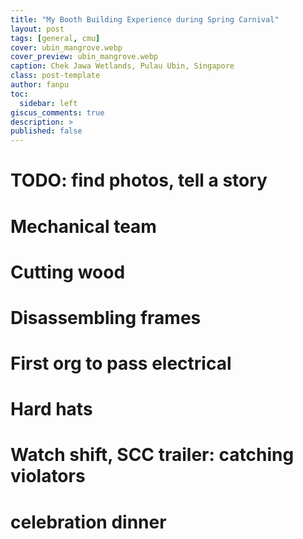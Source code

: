 ```yaml
---
title: "My Booth Building Experience during Spring Carnival"
layout: post
tags: [general, cmu]
cover: ubin_mangrove.webp
cover_preview: ubin_mangrove.webp
caption: Chek Jawa Wetlands, Pulau Ubin, Singapore
class: post-template
author: fanpu
toc:
  sidebar: left
giscus_comments: true
description: >
published: false
---
```


# TODO: find photos, tell a story

# Mechanical team

# Cutting wood

# Disassembling frames

# First org to pass electrical

# Hard hats

# Watch shift, SCC trailer: catching violators


# celebration dinner

